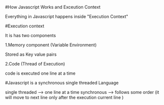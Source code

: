#How Javascript Works and Exceution Context

Everything in Javascript happens inside "Execution Context"

#Execution context

It is has two components

1.Memory component (Variable Environment)

Stored as Key value pairs

2.Code (Thread of Execution)

code is executed one line at a time 

#Javascript is a synchronous single threaded Language

single threaded --> one line at a time
synchronous --> follows some order (it will move to next line only after the execution current line )
